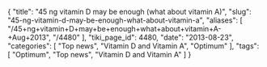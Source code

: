 {
    "title": "45 ng vitamin D may be enough (what about vitamin A)",
    "slug": "45-ng-vitamin-d-may-be-enough-what-about-vitamin-a",
    "aliases": [
        "/45+ng+vitamin+D+may+be+enough+what+about+vitamin+A-+Aug+2013",
        "/4480"
    ],
    "tiki_page_id": 4480,
    "date": "2013-08-23",
    "categories": [
        "Top news",
        "Vitamin D and Vitamin A",
        "Optimum"
    ],
    "tags": [
        "Optimum",
        "Top news",
        "Vitamin D and Vitamin A"
    ]
}